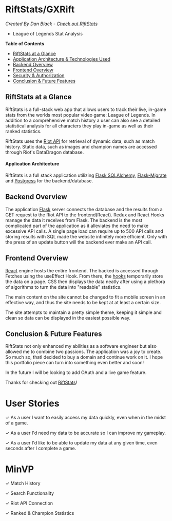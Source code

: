 
# RiftStats/GXRift
*Created By Dan Black - [Check out RiftStats](https://gxrift.com/)*
- League of Legends Stat Analysis

**Table of Contents**

* [RiftStats at a Glance](#WhatsInTheSauce-at-a-glance)
* [Application Architecture & Technologies Used](#application-architecture)
* [Backend Overview](#backend-overview)
* [Frontend Overview](#frontend-overview)
* [Security & Authorization](#security-&-authorization)
* [Conclusion & Future Features](#conclusion-&-future-features)

## RiftStats at a Glance
RiftStats is a full-stack web app that allows users to track their live, in-game stats from the worlds most popular video game: League of Legends. In addition to a comprehensive match history a user can also see a detailed statistical analysis for all characters they play in-game as well as their ranked statistics.

RiftStats uses the [Riot API](https://developer.riotgames.com/) for retrieval of dynamic data, such as match history. Static data, such as images and champion names are accessed through Riot's DataDragon database.

#### Application Architecture
RiftStats is a full stack application utilizing [Flask SQLAlchemy](https://flask-sqlalchemy.palletsprojects.com/en/2.x/), [Flask-Migrate](https://flask-migrate.readthedocs.io/en/latest/) and [Postgress](https://www.postgresql.org/) for the backend/database.

## Backend Overview
The application [Flask](https://flask.palletsprojects.com/en/1.1.x/) server connects the database and the results from a GET request to the Riot API to the frontend(React). Redux and React Hooks manage the data it receives from Flask.  The backend is the most complicated part of the application as it alleviates the need to make excessive API calls. A single page load can require up to 500 API calls and storing results with SQL made the website infinitely more efficient. Only with the press of an update button will the backend ever make an API call.


## Frontend Overview

[React](https://reactjs.org/) engine hosts the entire frontend. The backed is accessed through Fetches using the useEffect Hook.  From there, the
[hooks](https://reactjs.org/docs/hooks-intro.html) temporarily store the data on a page. CSS then displays the data neatly after using a plethora of algorithms to turn the data into "readable" statistics.

The main content on the site cannot be changed to fit a mobile screen in an effective way, and thus the site needs to be kept at at least a certain size.

The site attempts to maintain a pretty simple theme, keeping it simple and clean so data can be displayed in the easiest possible way.


## Conclusion & Future Features

RiftStats not only enhanced my abilities as a software engineer but also allowed me to combine two passions. The application was a joy to create. So much so, thatI decided to buy a domain and continue work on it. I hope this portfolio piece can turn into something even better and soon!

In the future I will be looking to add OAuth and a live game feature.

Thanks for checking out [RiftStats](https://whatsinthesauce.herokuapp.com/)!

# User Stories

&check; As a user I want to easily access my data quickly, even when in the midst of a game.

&check; As a user I'd need my data to be accurate so I can improve my gameplay.

&check; As a user I'd like to be able to update my data at any given time, even seconds after I complete a game.

# MinVP
&check; Match History

&check; Search Functionality

&check; Riot API Connection

&check; Ranked & Champion Statistics
